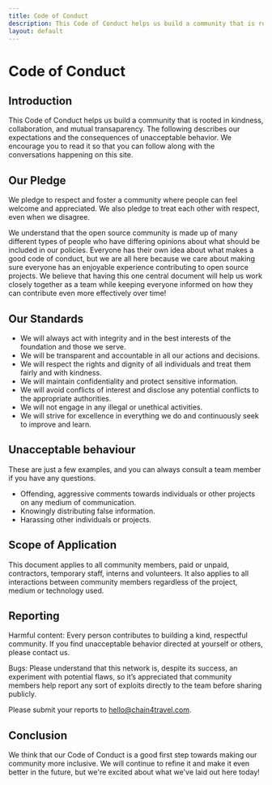 ```yaml
---
title: Code of Conduct 
description: This Code of Conduct helps us build a community that is rooted in kindness, collaboration, and mutual transaparency.
layout: default
---
```


<div class="max-w-screen-lg mx-auto px-4 prose prose-invert prose-lg mt-32">

# Code of Conduct

## Introduction

This Code of Conduct helps us build a community that is rooted in kindness, collaboration, and mutual transaparency. The following describes our expectations and the consequences of unacceptable behavior. We encourage you to read it so that you can follow along with the conversations happening on this site.

## Our Pledge

We pledge to respect and foster a community where people can feel welcome and appreciated. We also pledge to treat each other with respect, even when we disagree.

We understand that the open source community is made up of many different types of people who have differing opinions about what should be included in our policies. Everyone has their own idea about what makes a good code of conduct, but we are all here because we care about making sure everyone has an enjoyable experience contributing to open source projects. We believe that having this one central document will help us work closely together as a team while keeping everyone informed on how they can contribute even more effectively over time!

## Our Standards

- We will always act with integrity and in the best interests of the foundation and those we serve.
- We will be transparent and accountable in all our actions and decisions.
- We will respect the rights and dignity of all individuals and treat them fairly and with kindness.
- We will maintain confidentiality and protect sensitive information.
- We will avoid conflicts of interest and disclose any potential conflicts to the appropriate authorities.
- We will not engage in any illegal or unethical activities.
- We will strive for excellence in everything we do and continuously seek to improve and learn.

## Unacceptable behaviour

These are just a few examples, and you can always consult a team member if you have any questions.

- Offending, aggressive comments towards individuals or other projects on any medium of communication.
- Knowingly distributing false information.
- Harassing other individuals or projects.

## Scope of Application

This document applies to all community members, paid or unpaid, contractors, temporary staff, interns and volunteers. It also applies to all interactions between community members regardless of the project, medium or technology used.

## Reporting​

Harmful content: Every person contributes to building a kind, respectful community. If you find unacceptable behavior directed at yourself or others, please contact us.

Bugs: Please understand that this network is, despite its success, an experiment with potential flaws, so it’s appreciated that community members help report any sort of exploits directly to the team before sharing publicly. 

Please submit your reports to <a href="mailto:hello@chain4travel.com">hello@chain4travel.com</a>.

## Conclusion
We think that our Code of Conduct is a good first step towards making our community more inclusive. We will continue to refine it and make it even better in the future, but we're excited about what we've laid out here today!

</div>